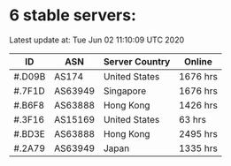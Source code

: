 # 6 stable servers:

Latest update at: Tue Jun 02 11:10:09 UTC 2020

| ID | ASN | Server Country | Online |
| -- | --- | -------------- | ------ |
| #.D09B | AS174 | United States | 1676 hrs |
| #.7F1D | AS63949 | Singapore | 1676 hrs |
| #.B6F8 | AS63888 | Hong Kong | 1426 hrs |
| #.3F16 | AS15169 | United States | 63 hrs |
| #.BD3E | AS63888 | Hong Kong | 2495 hrs |
| #.2A79 | AS63949 | Japan | 1335 hrs |

